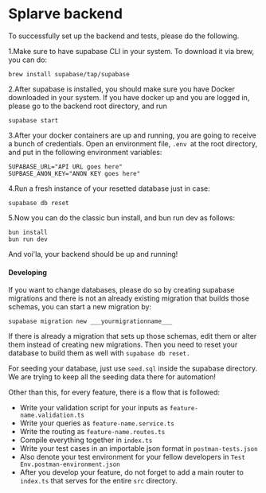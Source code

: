 # Splarve backend

To successfully set up the backend and tests, please do the following.

1.Make sure to have supabase CLI in your system. To download it via brew, you can do:

```
brew install supabase/tap/supabase
```

2.After supabase is installed, you should make sure you have Docker downloaded in your system. If you have docker up and you are logged in, please go to the backend root directory, and run

```
supabase start
```

3.After your docker containers are up and running, you are going to receive a bunch of credentials. Open an environment file, `.env `at the root directory, and put in the following environment variables:

```
SUPABASE_URL="API URL goes here"
SUPBASE_ANON_KEY="ANON KEY goes here"
```

4.Run a fresh instance of your resetted database just in case:

```
supabase db reset
```

5.Now you can do the classic bun install, and bun run dev as follows:

```
bun install
bun run dev
```

And voi'la, your backend should be up and running!

#### Developing

If you want to change databases, please do so by creating supabase migrations and there is not an already existing migration that builds those schemas, you can start a new migration by:

```
supabase migration new ___yourmigrationname___
```

If there is already a migration that sets up those schemas, edit them or alter them instead of creating new migrations. Then you need to reset your database to build them as well with `supabase db reset.`

For seeding your database, just use `seed.sql` inside the supabase directory. We are trying to keep all the seeding data there for automation!

Other than this, for every feature, there is a flow that is followed:

- Write your validation script for your inputs as `feature-name.validation.ts`
- Write your queries as `feature-name.service.ts`
- Write the routing as `feature-name.routes.ts`
- Compile everything together in `index.ts`
- Write your test cases in an importable json format in `postman-tests.json`
- Also denote your test environment for your fellow developers in `Test Env.postman-environment.json`
- After you develop your feature, do not forget to add a main router to `index.ts` that serves for the entire `src` directory.
